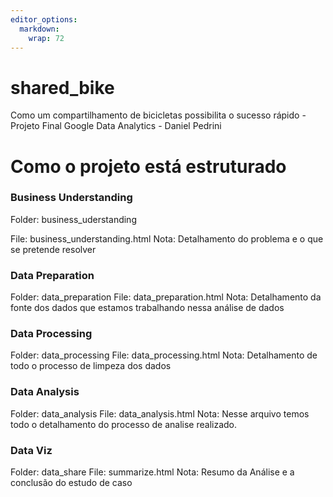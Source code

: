 ```yaml
---
editor_options: 
  markdown: 
    wrap: 72
---
```


# shared_bike

Como um compartilhamento de bicicletas possibilita o sucesso rápido -
Projeto Final Google Data Analytics - Daniel Pedrini

# Como o projeto está estruturado

### Business Understanding

Folder: business_uderstanding

File: business_understanding.html Nota: Detalhamento do problema e o que
se pretende resolver

### Data Preparation

Folder: data_preparation File: data_preparation.html Nota: Detalhamento
da fonte dos dados que estamos trabalhando nessa análise de dados

### Data Processing

Folder: data_processing File: data_processing.html Nota: Detalhamento de
todo o processo de limpeza dos dados

### Data Analysis

Folder: data_analysis File: data_analysis.html Nota: Nesse arquivo temos
todo o detalhamento do processo de analise realizado.

### Data Viz

Folder: data_share File: summarize.html Nota: Resumo da Análise e a
conclusão do estudo de caso
